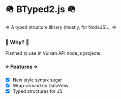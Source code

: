# 🪖 BTyped2.js 🪖

🪖 A typed structure library (mostly, for NodeJS)... 🪖

### 🤔 Why? 🤔

Planned to use in Vulkan API node.js projects.

### ⭐ Features ⭐

- [x] New style syntax sugar
- [x] Wrap-around on DataView
- [x] Typed structures for JS
